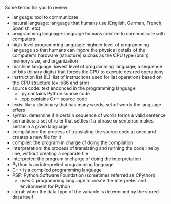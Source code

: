 Some terms for you to review:
- language: tool to communicate
- natural language: language that humans use (English, German, French, Spanish, etc)
- programming language: language humans created to communicate with computers
- high-level programming language: higheer level of programming language so that humans can ingore the physical details of the computer's hardware (structure) suchas as the CPU type (brain), memory size, and organization
- machine language: lowest level of programming language; a sequence of bits (binary digits) that forces the CPU to execute desired operations
- instruction list (IL): list of instrucitons used for list operations based on the CPU structure (ex: x86 and arm)
- source code: text enconced in the programming language
  - .py contains Python source code
  - .cpp contains C++ source code
- lexis: like a dictionary that has many words; set of words the language offers
- syntax: determine if a certain sequence of words forms a valid sentence
- semantics: a set of ruler that settles if a phrase or sentence makes sense in a given language
- compilation: the process of translating the source code at once and creates a new file for it
- compiler: the program in charge of doing the compilation
- interpretation: the process of translating and running the code line by line, without creating a separate file
- interpreter: the program in charge of doing the interpretation
- Python is an interpreted programming language
- C++ is a compiled programming language
- PSF: Python Software Foundation (sometimes referred as CPython)
  - uses C programming language to create the interpreter and environment for Python
- literal: when the data type of the variable is determined by the stored data itself
